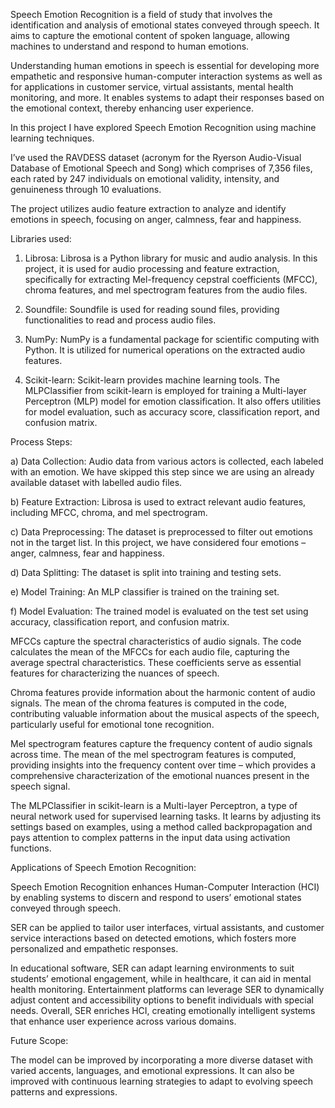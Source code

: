 Speech Emotion Recognition is a field of study that involves the identification and analysis of emotional states conveyed through speech. It aims to capture the emotional content of spoken language, allowing machines to understand and respond to human emotions.

Understanding human emotions in speech is essential for developing more empathetic and responsive human-computer interaction systems as well as for applications in customer service, virtual assistants, mental health monitoring, and more. It enables systems to adapt their responses based on the emotional context, thereby enhancing user experience.

In this project I have explored Speech Emotion Recognition using machine learning techniques. 

I’ve used the RAVDESS dataset (acronym for the Ryerson Audio-Visual Database of Emotional Speech and Song) which comprises of 7,356 files, each rated by 247 individuals on emotional validity, intensity, and genuineness through 10 evaluations.

The project utilizes audio feature extraction to analyze and identify emotions in speech, focusing on anger, calmness, fear and happiness.

Libraries used:

1) Librosa: Librosa is a Python library for music and audio analysis. In this project, it is used for audio processing and feature extraction, specifically for extracting Mel-frequency cepstral coefficients (MFCC), chroma features, and mel spectrogram features from the audio files.

2) Soundfile: Soundfile is used for reading sound files, providing functionalities to read and process audio files.

3) NumPy: NumPy is a fundamental package for scientific computing with Python. It is utilized for numerical operations on the extracted audio features.

4) Scikit-learn: Scikit-learn provides machine learning tools. The MLPClassifier from scikit-learn is employed for training a Multi-layer Perceptron (MLP) model for emotion classification. It also offers utilities for model evaluation, such as accuracy score, classification report, and confusion matrix.

Process Steps:

a) Data Collection: Audio data from various actors is collected, each labeled with an emotion. We have skipped this step since we are using an already available dataset with labelled audio files.

b) Feature Extraction: Librosa is used to extract relevant audio features, including MFCC, chroma, and mel spectrogram.

c) Data Preprocessing: The dataset is preprocessed to filter out emotions not in the target list. In this project, we have considered four emotions – anger, calmness, fear and happiness.

d) Data Splitting: The dataset is split into training and testing sets.

e) Model Training: An MLP classifier is trained on the training set.

f) Model Evaluation: The trained model is evaluated on the test set using accuracy, classification report, and confusion matrix.

MFCCs capture the spectral characteristics of audio signals.
The code calculates the mean of the MFCCs for each audio file, capturing the average spectral characteristics. These coefficients serve as essential features for characterizing the nuances of speech.

Chroma features provide information about the harmonic content of audio signals.
The mean of the chroma features is computed in the code, contributing valuable information about the musical aspects of the speech, particularly useful for emotional tone recognition.

Mel spectrogram features capture the frequency content of audio signals across time. 
The mean of the mel spectrogram features is computed, providing insights into the frequency content over time – which provides a comprehensive characterization of the emotional nuances present in the speech signal.

The MLPClassifier in scikit-learn is a Multi-layer Perceptron, a type of neural network used for supervised learning tasks. It learns by adjusting its settings based on examples, using a method called backpropagation and pays attention to complex patterns in the input data using activation functions.

Applications of Speech Emotion Recognition:

Speech Emotion Recognition enhances Human-Computer Interaction (HCI) by enabling systems to discern and respond to users’ emotional states conveyed through speech. 

SER can be applied to tailor user interfaces, virtual assistants, and customer service interactions based on detected emotions, which fosters more personalized and empathetic responses. 

In educational software, SER can adapt learning environments to suit students’ emotional engagement, while in healthcare, it can aid in mental health monitoring. Entertainment platforms can leverage SER to dynamically adjust content and accessibility options to benefit individuals with special needs. Overall, SER enriches HCI, creating emotionally intelligent systems that enhance user experience across various domains.

 

Future Scope:

The model can be improved by incorporating a more diverse dataset with varied accents, languages, and emotional expressions. It can also be improved with continuous learning strategies to adapt to evolving speech patterns and expressions. 

 
